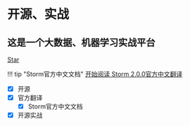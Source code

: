 # 开源、实战

## 这是一个大数据、机器学习实战平台

<a class="github-button" href="https://github.com/lycheeman/wangxiaolei" data-size="large" data-show-count="true" aria-label="Star lycheeman/wangxiaolei on GitHub">Star</a>

!!! tip "Storm官方中文文档"
    [开始阅读 Storm 2.0.0官方中文翻译][1]

[1]:https://storm.xiaolei.wang/release/2.0.0/cn



<!-- $$
\frac{n!}{k!(n-k)!} = \binom{n}{k}
$$ -->

<!-- Place this tag where you want the button to render. -->

<!-- Place this tag in your head or just before your close body tag. -->
<script async defer src="https://buttons.github.io/buttons.js"></script>


* [x] 开源
* [x] 官方翻译
    * [x] Storm官方中文文档
* [x] 开源实战
